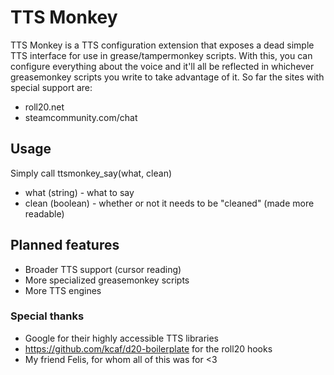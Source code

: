 # TTS Monkey

TTS Monkey is a TTS configuration extension that exposes a dead simple
TTS interface for use in grease/tampermonkey scripts. With this, you can
configure everything about the voice and it'll all be reflected in
whichever greasemonkey scripts you write to take advantage of it.
So far the sites with special support are:
* roll20.net
* steamcommunity.com/chat

## Usage
Simply call ttsmonkey_say(what, clean)
* what (string) - what to say
* clean (boolean) - whether or not it needs to be "cleaned" (made more readable)

## Planned features
* Broader TTS support (cursor reading)
* More specialized greasemonkey scripts
* More TTS engines

### Special thanks
* Google for their highly accessible TTS libraries
* https://github.com/kcaf/d20-boilerplate for the roll20 hooks
* My friend Felis, for whom all of this was for <3
